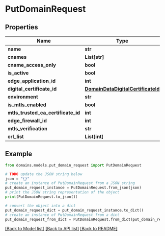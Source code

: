 # PutDomainRequest


## Properties

Name | Type | Description | Notes
------------ | ------------- | ------------- | -------------
**name** | **str** |  | 
**cnames** | **List[str]** |  | 
**cname_access_only** | **bool** |  | [optional] 
**is_active** | **bool** |  | [optional] 
**edge_application_id** | **int** |  | 
**digital_certificate_id** | [**DomainDataDigitalCertificateId**](DomainDataDigitalCertificateId.md) |  | [optional] 
**environment** | **str** |  | [optional] 
**is_mtls_enabled** | **bool** |  | [optional] 
**mtls_trusted_ca_certificate_id** | **int** |  | [optional] 
**edge_firewall_id** | **int** |  | [optional] 
**mtls_verification** | **str** |  | [optional] 
**crl_list** | **List[int]** |  | [optional] 

## Example

```python
from domains.models.put_domain_request import PutDomainRequest

# TODO update the JSON string below
json = "{}"
# create an instance of PutDomainRequest from a JSON string
put_domain_request_instance = PutDomainRequest.from_json(json)
# print the JSON string representation of the object
print(PutDomainRequest.to_json())

# convert the object into a dict
put_domain_request_dict = put_domain_request_instance.to_dict()
# create an instance of PutDomainRequest from a dict
put_domain_request_from_dict = PutDomainRequest.from_dict(put_domain_request_dict)
```
[[Back to Model list]](../README.md#documentation-for-models) [[Back to API list]](../README.md#documentation-for-api-endpoints) [[Back to README]](../README.md)



